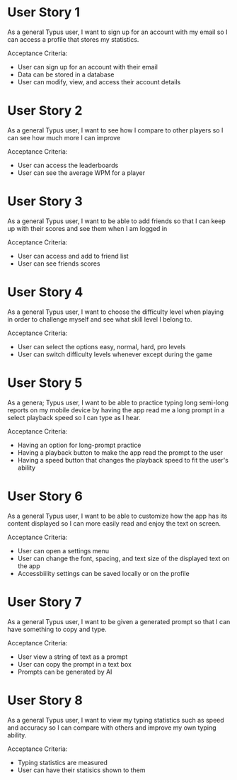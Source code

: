 # User Story 1
As a general Typus user, I want to sign up for an account with my email so I can access a profile that stores my statistics.

Acceptance Criteria:

- User can sign up for an account with their email
- Data can be stored in a database
- User can modify, view, and access their account details
  
# User Story 2
As a general Typus user, I want to see how I compare to other players so I can see how much more I can improve

Acceptance Criteria:

- User can access the leaderboards
- User can see the average WPM for a player

# User Story 3
As a general Typus user, I want to be able to add friends so that I can keep up with their scores and see them when I am logged in

Acceptance Criteria:

- User can access and add to friend list
- User can see friends scores

# User Story 4
As a general Typus user, I want to choose the difficulty level when playing in order to challenge myself and see what skill level I belong to.

Acceptance Criteria:

- User can select the options easy, normal, hard, pro levels
- User can switch difficulty levels whenever except during the game

# User Story 5
As a genera; Typus user, I want to be able to practice typing long semi-long reports on my mobile device by having the app read me a long prompt in a select playback speed so I can type as I hear.

Acceptance Criteria:
- Having an option for long-prompt practice
- Having a playback button to make the app read the prompt to the user
- Having a speed button that changes the playback speed to fit the user's ability

# User Story 6
As a general Typus user, I want to be able to customize how the app has its content displayed so I can more easily read and enjoy the text on screen.

Acceptance Criteria:

- User can open a settings menu
- User can change the font, spacing, and text size of the displayed text on the app
- Accessbiility settings can be saved locally or on the profile

# User Story 7
As a general Typus user, I want to be given a generated prompt so that I can have something to copy and type.

Acceptance Criteria:

- User view a string of text as a prompt
- User can copy the prompt in a text box
- Prompts can be generated by AI

# User Story 8
As a general Typus user, I want to view my typing statistics such as speed and accuracy so I can compare with others and improve my own typing ability.

Acceptance Criteria:

- Typing statistics are measured
- User can have their statisics shown to them
